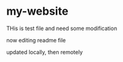 # my-website
THis is test file and need some modification

now editing readme file

updated locally, then remotely

